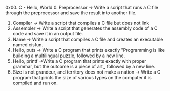 0x00. C - Hello, World
0. Preprocessor -> Write a script that runs a C file through the preprocessor and save the result into another file.
1. Compiler -> Write a script that compiles a C file but does not link
2. Assembler -> Write a script that generates the assembly code of a C code and save it in an output file.
3. Name -> Write a script that compiles a C file and creates an executable named cisfun.
4. Hello, puts -> Write a C program that prints exactly "Programming is like building a multilingual puzzle, followed by a new line.
5. Hello, printf ->Write a C program that prints exactly with proper grammar, but the outcome is a piece of art,, followed by a new line.
6.  Size is not grandeur, and territory does not make a nation -> Write a C program that prints the size of various types on the computer it is compiled and run on.
